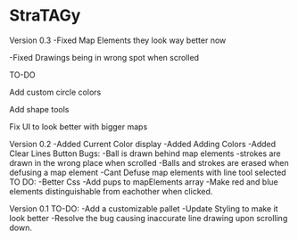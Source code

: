 # StraTAGy
Version 0.3
-Fixed Map Elements they look way better now

-Fixed Drawings being in wrong spot when scrolled

TO-DO 

Add custom circle colors

Add shape tools

Fix UI to look better with bigger maps



Version 0.2
-Added Current Color display
-Added Adding Colors
-Added Clear Lines Button
Bugs:
-Ball is drawn behind map elements
-strokes are drawn in the wrong place when scrolled
-Balls and strokes are erased when defusing a map element
-Cant Defuse map elements with line tool selected
TO DO:
-Better Css
-Add pups to mapElements array
-Make red and blue elements distinguishable from eachother when clicked. 

Version 0.1
TO-DO: 
-Add a customizable pallet
-Update Styling to make it look better
-Resolve the bug causing inaccurate line drawing upon scrolling down.

